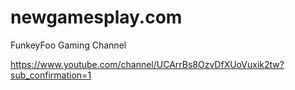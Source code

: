 # newgamesplay.com
FunkeyFoo Gaming Channel

https://www.youtube.com/channel/UCArrBs8OzvDfXUoVuxik2tw?sub_confirmation=1
